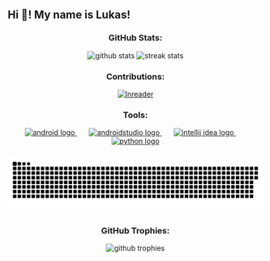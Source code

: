 <h2 align="left">Hi 👋! My name is Lukas!</h2>

###

<div align="center">
    <h3>GitHub Stats:</h3>
    <img src="https://github-readme-stats.vercel.app/api?username=Batorian&show_icons=true&theme=radical" height="160" alt="github stats" />
    <img src="https://streak-stats.demolab.com?user=Batorian&theme=dracula" height="160" alt="streak stats" />
</div>

###

<div align="center">
    <h3>Contributions:</h3>
    <a href="https://github.com/LNReader">
        <img src="https://lnreader.github.io/ico.png" height="50" alt="lnreader" />
    </a>
    <h3>Tools:</h3>
    <a href="https://www.android.com/">
        <img src="https://cdn.simpleicons.org/android/3DDC84" height="50" alt="android logo" />
    </a>
    <img width="20" />
    <a href="https://developer.android.com/studio">
        <img src="https://cdn.simpleicons.org/androidstudio/3DDC84" height="50" alt="androidstudio logo" />
    </a>
    <img width="20" />
    <a href="https://www.jetbrains.com/idea/">
        <img src="https://upload.wikimedia.org/wikipedia/commons/thumb/9/9c/IntelliJ_IDEA_Icon.svg/800px-IntelliJ_IDEA_Icon.svg.png" height="50" alt="intellij idea logo" />
    </a>
    <img width="20" />
    <a href="https://www.python.org/">
        <img src="https://skillicons.dev/icons?i=py" height="50" alt="python logo" />
    </a>
</div>

###

<div align="center">
    <img src="https://raw.githubusercontent.com/Batorian/Batorian/output/github-contribution-grid-snake.svg" alt="Snake animation" />
</div>

###

<div align="center">
    <h3>GitHub Trophies:</h3>
    <img src="https://github-profile-trophy.vercel.app/?username=Batorian&theme=onedark" alt="github trophies" />
</div>
